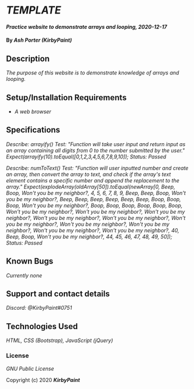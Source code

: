 # _TEMPLATE_

#### _Practice website to demonstrate arrays and looping, 2020-12-17_

#### By _**Ash Porter (KirbyPaint)**_

## Description

_The purpose of this website is to demonstrate knowledge of arrays and looping._

## Setup/Installation Requirements

* _A web browser_

## Specifications

_Describe: arrayify()_
_Test: "Function will take user input and return input as an array containing all digits from 0 to the number submitted by the user."_
_Expect(arrayify(10).toEqual([0,1,2,3,4,5,6,7,8,9,10]);_
_Status: Passed_

_Describe: numToText()_
_Test: "Function will user inputted number and create an array, then convert the array to text, and check if the array's text element contains a specific number and append the replacement to the array."_
_Expect(explodeArray(oldArray[50]).toEqual(newArray[0, Beep, Boop, Won't you be my neighbor?, 4, 5, 6, 7, 8, 9, Beep, Beep, Boop, Won't you be my neighbor?, Beep, Beep, Beep, Beep, Beep, Beep, Boop, Boop, Boop, Won't you be my neighbor?, Boop, Boop, Boop, Boop, Boop, Boop, Won't you be my neighbor?, Won't you be my neighbor?, Won't you be my neighbor?, Won't you be my neighbor?, Won't you be my neighbor?, Won't you be my neighbor?, Won't you be my neighbor?, Won't you be my neighbor?, Won't you be my neighbor?, Won't you be my neighbor?, 40, Beep, Boop, Won't you be my neighbor?, 44, 45, 46, 47, 48, 49, 50]);_
_Status: Passed_

## Known Bugs

_Currently none_

## Support and contact details

_Discord: @KirbyPaint#0751_

## Technologies Used

_HTML, CSS (Bootstrap), JavaScript (jQuery)_

### License

*GNU Public License*

Copyright (c) 2020 **_KirbyPaint_**